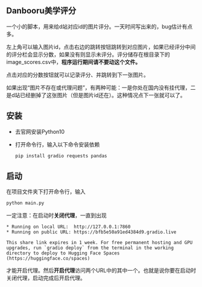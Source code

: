 ## Danbooru美学评分

一个小的脚本，用来给d站对应id的图片评分。一天时间写出来的，bug估计有点多。

左上角可以输入图片id，点击右边的跳转按钮跳转到对应图片，如果已经评分中间的评分栏会显示分数，如果没有则显示未评分。评分储存在根目录下的image_scores.csv中，**程序运行期间请不要动这个文件。**

点击对应的分数按钮就可以记录评分、并跳转到下一张图片。

如果出现“图片不存在或代理问题”，有两种可能：一是你处在国内没有挂代理，二是d站已经删掉了这张图片（但是图片id还在）。这种情况点下一张就可以了。



## 安装

* 去官网安装Python10

* 打开命令行，输入以下命令安装依赖

  ```bash
  pip install gradio requests pandas
  ```

  

## 启动

在项目文件夹下打开命令行，输入

```bash
python main.py
```

 一定注意：在启动时**关闭代理**，一直到出现

```
* Running on local URL:  http://127.0.0.1:7860
* Running on public URL: https://bfb5e50a91ed4384d9.gradio.live

This share link expires in 1 week. For free permanent hosting and GPU upgrades, run `gradio deploy` from the terminal in the working directory to deploy to Hugging Face Spaces (https://huggingface.co/spaces)
```

才能开启代理。然后**开启代理**访问两个URL中的其中一个。也就是说你要在启动时关闭代理，启动完成后开启代理。

